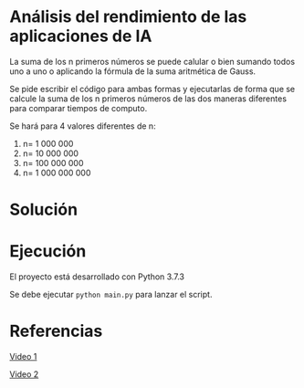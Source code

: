 # Análisis del rendimiento de las aplicaciones de IA

La suma de los n primeros números se puede calular o bien sumando todos uno a uno o aplicando la fórmula de la suma aritmética de Gauss.



Se pide escribir el código para ambas formas y ejecutarlas de forma que se calcule la suma de los n primeros números de las
dos maneras diferentes para comparar tiempos de computo.

Se hará para 4 valores diferentes de n:
1) n= 1 000 000
2) n= 10 000 000
3) n= 100 000 000
4) n= 1 000 000 000

# Solución


# Ejecución

El proyecto está desarrollado con Python 3.7.3

Se debe ejecutar `python main.py` para lanzar el script.

# Referencias

[Video 1](https://www.youtube.com/watch?v=GD254Gotp-4&ab_channel=ManuelGonz%C3%A1lez)

[Video 2](https://www.youtube.com/watch?v=MaY6FpP0FEU&ab_channel=ManuelGonz%C3%A1lez)